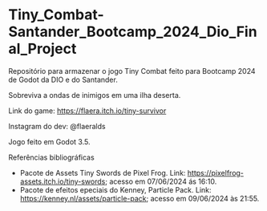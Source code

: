 # Tiny_Combat-Santander_Bootcamp_2024_Dio_Final_Project
Repositório para armazenar o jogo Tiny Combat feito para Bootcamp 2024 de Godot da DIO e do Santander.


Sobreviva a ondas de inimigos em uma ilha deserta.

Link do game: https://flaera.itch.io/tiny-survivor


Instagram do dev: @flaeralds

Jogo feito em Godot 3.5.

Referências bibliográficas

- Pacote de Assets Tiny Swords de Pixel Frog. Link: https://pixelfrog-assets.itch.io/tiny-swords; acesso em 07/06/2024 ás 16:10.
- Pacote de efeitos epeciais do Kenney, Particle Pack. Link: https://kenney.nl/assets/particle-pack; acesso em 09/06/2024 às 21:55.
